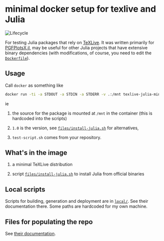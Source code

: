# minimal docker setup for texlive and Julia

![Lifecycle](https://img.shields.io/badge/lifecycle-experimental-orange.svg)

For testing Julia packages that rely on [TeXLive](https://tug.org/texlive/). It was written primarily for [PGFPlotsX.jl](https://github.com/KristofferC/PGFPlotsX.jl), may be useful for other Julia projects that have extensive binary dependencies (with modifications, of course, you need to edit the [`Dockerfile`](Dockerfile)).

## Usage

Call `docker` as something like

```sh
docker run -ti -a STDOUT -a STDIN -a STDERR -v .:/mnt texlive-julia-minimal /mnt/test-script.sh 1.0
```

ie

1. the source for the package is mounted at `/mnt` in the container (this is hardcoded into the scripts)

2. `1.0` is the version, see [`files/install-julia.sh`](files/install-julia.sh) for alternatives,

3. `test-script.sh` comes from your repository.

## What's in the image

1. a minimal TeXLive distribution

2. script [`files/install-julia.sh`](files/install-julia.sh) to install Julia from official binaries

## Local scripts

Scripts for building, generation and deployment are in [`local/`](local/). See their documentation there. Some paths are hardcoded for my own machine.

## Files for populating the repo

See [their documentation](files/README.md).

